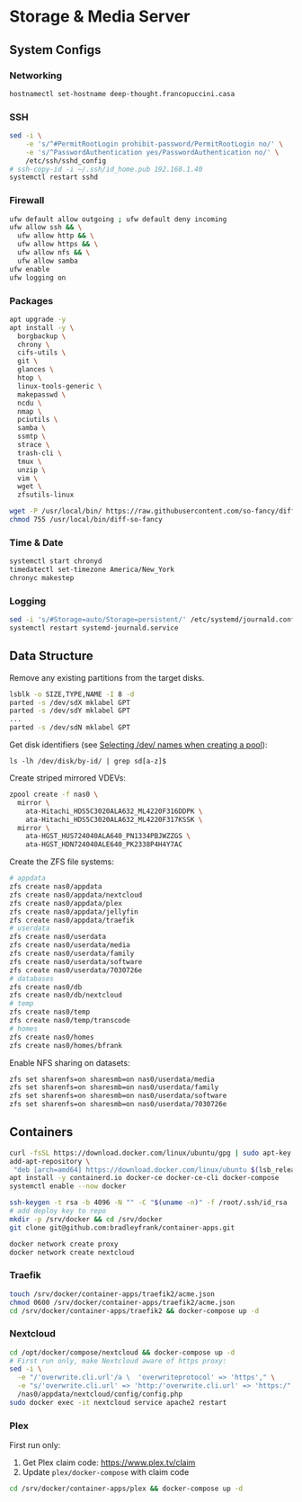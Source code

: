 # Storage & Media Server

## System Configs

### Networking

```bash
hostnamectl set-hostname deep-thought.francopuccini.casa
```

### SSH

```bash
sed -i \
	-e 's/^#PermitRootLogin prohibit-password/PermitRootLogin no/' \
	-e 's/^PasswordAuthentication yes/PasswordAuthentication no/' \
	/etc/ssh/sshd_config
# ssh-copy-id -i ~/.ssh/id_home.pub 192.168.1.40
systemctl restart sshd
```

### Firewall

```bash
ufw default allow outgoing ; ufw default deny incoming
ufw allow ssh && \
  ufw allow http && \
  ufw allow https && \
  ufw allow nfs && \
  ufw allow samba
ufw enable
ufw logging on
```

### Packages

```bash
apt upgrade -y
apt install -y \
  borgbackup \
  chrony \
  cifs-utils \
  git \
  glances \
  htop \
  linux-tools-generic \
  makepasswd \
  ncdu \
  nmap \
  pciutils \
  samba \
  ssmtp \
  strace \
  trash-cli \
  tmux \
  unzip \
  vim \
  wget \
  zfsutils-linux 
```

```bash
wget -P /usr/local/bin/ https://raw.githubusercontent.com/so-fancy/diff-so-fancy/master/third_party/build_fatpack/diff-so-fancy
chmod 755 /usr/local/bin/diff-so-fancy
```

### Time & Date

```bash
systemctl start chronyd
timedatectl set-timezone America/New_York
chronyc makestep
```

### Logging

```bash
sed -i 's/#Storage=auto/Storage=persistent/' /etc/systemd/journald.conf
systemctl restart systemd-journald.service
```

## Data Structure

Remove any existing partitions from the target disks.

```bash
lsblk -o SIZE,TYPE,NAME -I 8 -d
parted -s /dev/sdX mklabel GPT
parted -s /dev/sdY mklabel GPT
...
parted -s /dev/sdN mklabel GPT
```

Get disk identifiers (see [Selecting /dev/ names when creating a pool](https://github.com/openzfs/zfs/wiki/faq#selecting-dev-names-when-creating-a-pool)):

```
ls -lh /dev/disk/by-id/ | grep sd[a-z]$
```

Create striped mirrored VDEVs:

```bash
zpool create -f nas0 \
  mirror \
    ata-Hitachi_HDS5C3020ALA632_ML4220F316DDPK \
    ata-Hitachi_HDS5C3020ALA632_ML4220F317KSSK \
  mirror \
    ata-HGST_HUS724040ALA640_PN1334PBJWZZGS \
    ata-HGST_HDN724040ALE640_PK2338P4H4Y7AC
```

Create the ZFS file systems:

```bash
# appdata
zfs create nas0/appdata
zfs create nas0/appdata/nextcloud
zfs create nas0/appdata/plex
zfs create nas0/appdata/jellyfin
zfs create nas0/appdata/traefik
# userdata
zfs create nas0/userdata
zfs create nas0/userdata/media
zfs create nas0/userdata/family
zfs create nas0/userdata/software
zfs create nas0/userdata/7030726e
# databases
zfs create nas0/db
zfs create nas0/db/nextcloud
# temp
zfs create nas0/temp
zfs create nas0/temp/transcode
# homes
zfs create nas0/homes
zfs create nas0/homes/bfrank
```

Enable NFS sharing on datasets:

```bash
zfs set sharenfs=on sharesmb=on nas0/userdata/media
zfs set sharenfs=on sharesmb=on nas0/userdata/family
zfs set sharenfs=on sharesmb=on nas0/userdata/software
zfs set sharenfs=on sharesmb=on nas0/userdata/7030726e
```


## Containers

```bash
curl -fsSL https://download.docker.com/linux/ubuntu/gpg | sudo apt-key add -
add-apt-repository \
 "deb [arch=amd64] https://download.docker.com/linux/ubuntu $(lsb_release -cs) stable"
apt install -y containerd.io docker-ce docker-ce-cli docker-compose
systemctl enable --now docker
```

```bash
ssh-keygen -t rsa -b 4096 -N "" -C "$(uname -n)" -f /root/.ssh/id_rsa
# add deploy key to repo
mkdir -p /srv/docker && cd /srv/docker
git clone git@github.com:bradleyfrank/container-apps.git
```

```bash
docker network create proxy
docker network create nextcloud
```

### Traefik

```bash
touch /srv/docker/container-apps/traefik2/acme.json
chmod 0600 /srv/docker/container-apps/traefik2/acme.json
cd /srv/docker/container-apps/traefik2 && docker-compose up -d
```

### Nextcloud

```bash
cd /opt/docker/compose/nextcloud && docker-compose up -d
# First run only, make Nextcloud aware of https proxy:
sed -i \
  -e "/'overwrite.cli.url'/a \  'overwriteprotocol' => 'https'," \
  -e "s/'overwrite.cli.url' => 'http:/'overwrite.cli.url' => 'https:/" \
  /nas0/appdata/nextcloud/config/config.php
sudo docker exec -it nextcloud service apache2 restart
```

### Plex

First run only:
1. Get Plex claim code: https://www.plex.tv/claim
2. Update `plex/docker-compose` with claim code

```bash
cd /srv/docker/container-apps/plex && docker-compose up -d
```